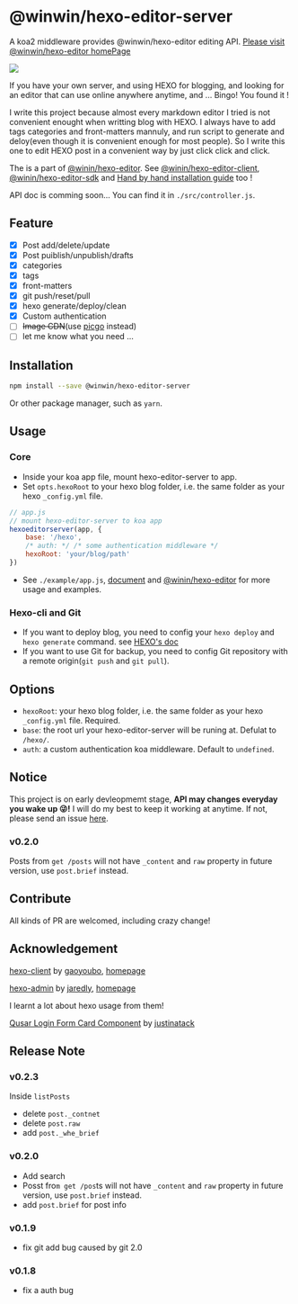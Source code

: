 # @winwin/hexo-editor-server

A koa2 middleware provides @winwin/hexo-editor editing API. [Please visit @winwin/hexo-editor homePage](https://yujianghao.github.io/winwin-hexo-editor/)

<img src="https://img.shields.io/npm/v/@winwin/hexo-editor-server?style=flat-square">

If you have your own server, and using HEXO for blogging, and looking for an editor that can use online anywhere anytime, and ... Bingo! You found it !

I write this project because almost every markdown editor I tried is not convenient enought when writting blog with HEXO. I always have to add tags categories and front-matters mannuly, and run script to generate and deloy(even though it is convenient enough for most people). So I write this one to edit HEXO post in a convenient way by just click click and click.

The is a part of  [@winin/hexo-editor](https://github.com/YuJianghao/winwin-hexo-editor). See [@winin/hexo-editor-client](https://github.com/YuJianghao/winwin-hexo-editor-client), [@winin/hexo-editor-sdk](https://github.com/YuJianghao/winwin-hexo-editor-sdk) and [Hand by hand installation guide](http://blog.yujianghao.cn/2020/03/16/rv13LtBZuoRgOPWy/) too !

API doc is comming soon... You can find it in `./src/controller.js`.

## Feature

- [x] Post add/delete/update
- [x] Post puiblish/unpublish/drafts
- [x] categories
- [x] tags
- [x] front-matters
- [x] git push/reset/pull
- [x] hexo generate/deploy/clean
- [x] Custom authentication
- [ ] ~~Image CDN~~(use [picgo](https://picgo.github.io/PicGo-Doc/zh/guide/) instead)
- [ ] let me know what you need ...

## Installation

```bash
npm install --save @winwin/hexo-editor-server
```

Or other package manager, such as `yarn`.

## Usage

### Core

- Inside your koa app file, mount hexo-editor-server to app.
- Set `opts.hexoRoot` to your hexo blog folder, i.e. the same folder as your hexo `_config.yml` file.

```js
// app.js
// mount hexo-editor-server to koa app
hexoeditorserver(app, {
    base: '/hexo',
    /* auth: */ /* some authentication middleware */ 
    hexoRoot: 'your/blog/path' 
})

```

- See `./example/app.js`, [document](https://yujianghao.github.io/winwin-hexo-editor-server/module-hexo-editor-serever.html) and [@winin/hexo-editor](https://github.com/YuJianghao/winwin-hexo-editor) for more usage and examples.

### Hexo-cli and Git

- If you want to deploy blog, you need to config your `hexo deploy` and `hexo generate` command. see [HEXO's doc](https://hexo.io/docs/one-command-deployment.html)
- If you want to use Git for backup, you need to config Git repository with a remote origin(`git push` and `git pull`).

## Options

- `hexoRoot`: your hexo blog folder, i.e. the same folder as your hexo `_config.yml` file. Required.
- `base`: the root url your hexo-editor-server will be runing at. Defulat to `/hexo/`.
- `auth`: a custom authentication koa middleware. Default to `undefined`.

## Notice

This project is on early devleopmemt stage, **API may changes everyday you wake up 😜!** I will do my best to keep it working at anytime. If not, please send an issue [here](https://github.com/YuJianghao/winwin-hexo-editor-server/issues).

### v0.2.0

Posts from `get /posts` will not have `_content` and `raw` property in future version, use `post.brief` instead.

## Contribute

All kinds of PR are welcomed, including crazy change!

## Acknowledgement

[hexo-client](https://github.com/gaoyoubo/hexo-client) by [gaoyoubo](https://github.com/gaoyoubo), [homepage](https://www.mspring.org/tags/HexoClient/)

[hexo-admin](https://github.com/jaredly/hexo-admin) by [jaredly](https://github.com/jaredly), [homepage](https://jaredforsyth.com/hexo-admin/)

I learnt a lot about hexo usage from them!

[Qusar Login Form Card Component](https://gist.github.com/justinatack/39ec7f37064b2e9fa61fbd450cba3826) by [justinatack](https://gist.github.com/justinatack/)

## Release Note

### v0.2.3

Inside `listPosts`
- delete `post._contnet`
- delete `post.raw`
- add `post._whe_brief`

### v0.2.0

- Add search
- Posst fro`m get /pos`ts will not have `_content` and `raw` property in future version, use `post.brief` instead.
- add `post.brief` for post info

### v0.1.9

- fix git add bug caused by git 2.0

### v0.1.8

- fix a auth bug